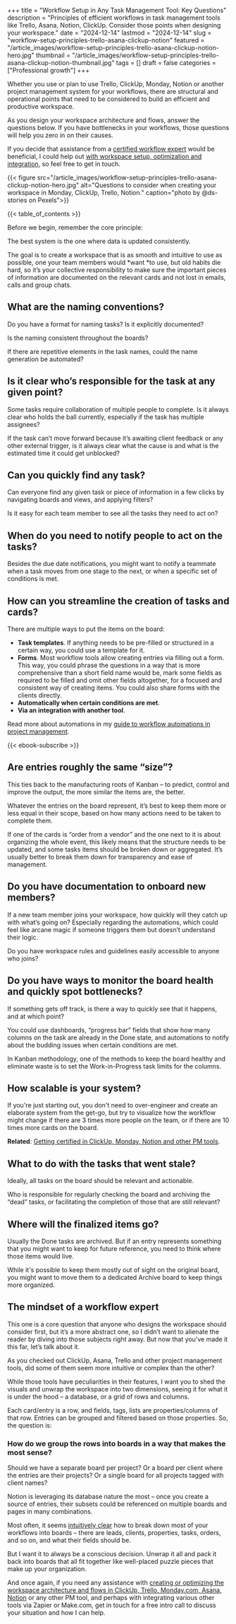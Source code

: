 +++
title = "Workflow Setup in Any Task Management Tool: Key Questions"
description = "Principles of efficient workflows in task management tools like Trello, Asana, Notion, ClickUp. Consider those points when designing your workspace."
date = "2024-12-14"
lastmod = "2024-12-14"
slug = "workflow-setup-principles-trello-asana-clickup-notion"
featured = "/article_images/workflow-setup-principles-trello-asana-clickup-notion-hero.jpg"
thumbnail = "/article_images/workflow-setup-principles-trello-asana-clickup-notion-thumbnail.jpg"
tags = []
draft = false
categories = ["Professional growth"]
+++


Whether you use or plan to use Trello, ClickUp, Monday, Notion or another project management system for your workflows, there are structural and operational points that need to be considered to build an efficient and productive workspace.

As you design your workspace architecture and flows, answer the questions below. If you have bottlenecks in your workflows, those questions will help you zero in on their causes.

If you decide that assistance from a [certified workflow expert](/articles/workflow-certifications-project-management-software/) would be beneficial, I could help out  [with workspace setup, optimization and integration](/workflow-setup-automation-expert-specialist-hire/), so feel free to get in touch.

{{< figure src="/article_images/workflow-setup-principles-trello-asana-clickup-notion-hero.jpg" alt="Questions to consider when creating your workspace in Monday, ClickUp, Trello, Notion." caption="photo by \@ds-stories on Pexels">}}

{{< table_of_contents >}}

Before we begin, remember the core principle:

<p class="paragraph_highlight">The best system is the one where data is updated consistently.</p>

The goal is to create a workspace that is as smooth and intuitive to use as possible, one your team members would *want *to use, but old habits die hard, so it’s your collective responsibility to make sure the important pieces of information are documented on the relevant cards and not lost in emails, calls and group chats.


## What are the naming conventions?

Do you have a format for naming tasks? Is it explicitly documented?

Is the naming consistent throughout the boards?

If there are repetitive elements in the task names, could the name generation be automated?


## Is it clear who’s responsible for the task at any given point?

Some tasks require collaboration of multiple people to complete. Is it always clear who holds the ball currently, especially if the task has multiple assignees?

If the task can’t move forward because it’s awaiting client feedback or any other external trigger, is it always clear what the cause is and what is the estimated time it could get unblocked?


## Сan you quickly find any task?

Can everyone find any given task or piece of information in a few clicks by navigating boards and views, and applying filters?

Is it easy for each team member to see all the tasks they need to act on?


## When do you need to notify people to act on the tasks?

Besides the due date notifications, you might want to notify a teammate when a task moves from one stage to the next, or when a specific set of conditions is met.


## How can you streamline the creation of tasks and cards?

There are multiple ways to put the items on the board:



* **Task templates**. If anything needs to be pre-filled or structured in a certain way, you could use a template for it.
* **Forms**. Most workflow tools allow creating entries via filling out a form. This way, you could phrase the questions in a way that is more comprehensive than a short field name would be, mark some fields as required to be filled and omit other fields altogether, for a focused and consistent way of creating items. You could also share forms with the clients directly.
* **Automatically when certain conditions are met**.
* **Via an integration with another tool**.

Read more about automations in my [guide to workflow automations in project management](/articles/workflow-automation-project-management/).

{{< ebook-subscribe >}}


## Are entries roughly the same “size”?

This ties back to the manufacturing roots of Kanban – to predict, control and improve the output, the more similar the items are, the better.

Whatever the entries on the board represent, it’s best to keep them more or less equal in their scope, based on how many actions need to be taken to complete them.

If one of the cards is “order from a vendor” and the one next to it is about organizing the whole event, this likely means that the structure needs to be updated, and some tasks items should be broken down or aggregated. It’s usually better to break them down for transparency and ease of management.


## Do you have documentation to onboard new members?

If a new team member joins your workspace, how quickly will they catch up with what’s going on? Especially regarding the automations, which could feel like arcane magic if someone triggers them but doesn’t understand their logic.

Do you have workspace rules and guidelines easily accessible to anyone who joins?


## Do you have ways to monitor the board health and quickly spot bottlenecks?

If something gets off track, is there a way to quickly see that it happens, and at which point?

You could use dashboards, “progress bar” fields that show how many columns on the task are already in the Done state, and automations to notify about the budding issues when certain conditions are met.

In Kanban methodology, one of the methods to keep the board healthy and eliminate waste is to set the Work-in-Progress task limits for the columns.


## How scalable is your system?

If you're just starting out, you don't need to over-engineer and create an elaborate system from the get-go, but try to visualize how the workflow might change if there are 3 times more people on the team, or if there are 10 times more cards on the board.

**Related**: [Getting certified in ClickUp, Monday, Notion and other PM tools](/articles/workflow-certifications-project-management-software/).


## What to do with the tasks that went stale?

Ideally, all tasks on the board should be relevant and actionable.

Who is responsible for regularly checking the board and archiving the “dead” tasks, or facilitating the completion of those that are still relevant?


## Where will the finalized items go?

Usually the Done tasks are archived. But if an entry represents something that you might want to keep for future reference, you need to think where those items would live.

While it's possible to keep them mostly out of sight on the original board, you might want to move them to a dedicated Archive board to keep things more organized.


## The mindset of a workflow expert

This one is a core question that anyone who designs the workspace should consider first, but it’s a more abstract one, so I didn’t want to alienate the reader by diving into those subjects right away. But now that you’ve made it this far, let’s talk about it.

As you checked out ClickUp, Asana, Trello and other project management tools, did some of them seem more intuitive or complex than the other?

While those tools have peculiarities in their features, I want you to shed the visuals and unwrap the workspace into two dimensions, seeing it for what it is under the hood – a database, or a grid of rows and columns.

Each card/entry is a row, and fields, tags, lists are properties/columns of that row. Entries can be grouped and filtered based on those properties. So, the question is:


### How do we group the rows into boards in a way that makes the most sense?

Should we have a  separate board per project? Or a board per client where the entries are their projects? Or a single board for all projects tagged with client names?

Notion is leveraging its database nature the most – once you create a source of entries, their subsets could be referenced on multiple boards and pages in many combinations.

Most often, it seems [intuitively clear](/articles/develop-intuition-learning-self-awareness/) how to break down most of your workflows into boards – there are leads, clients, properties, tasks, orders, and so on, and what their fields should be.

But I want it to always be a conscious decision. Unwrap it all and pack it back into boards that all fit together like well-placed puzzle pieces that make up your organization.

And once again, if you need any assistance with [creating or optimizing the workspace architecture and flows in ClickUp, Trello, Monday.com, Asana, Notion](Monday.com) or any other PM tool, and perhaps with integrating various other tools via Zapier or Make.com, get in touch for a free intro call to discuss your situation and how I can help.

